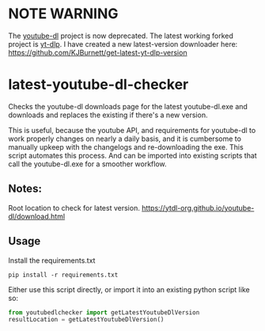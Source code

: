 # NOTE WARNING
The [youtube-dl](https://github.com/ytdl-org/youtube-dl) project is now deprecated. The latest working forked project is [yt-dlp](https://github.com/yt-dlp/yt-dlp).
I have created a new latest-version downloader here: https://github.com/KJBurnett/get-latest-yt-dlp-version

# latest-youtube-dl-checker
Checks the youtube-dl downloads page for the latest youtube-dl.exe and downloads and replaces the existing if there's a new version.

This is useful, because the youtube API, and requirements for youtube-dl to work properly changes on nearly a daily basis, and it is cumbersome to manually upkeep with the changelogs and re-downloading the exe. This script automates this process. And can be imported into existing scripts that call the youtube-dl.exe for a smoother workflow.

## Notes:
Root location to check for latest version.
https://ytdl-org.github.io/youtube-dl/download.html

## Usage
Install the requirements.txt
```
pip install -r requirements.txt
```

Either use this script directly, or import it into an existing python script like so:
```python
from youtubedlchecker import getLatestYoutubeDlVersion
resultLocation = getLatestYoutubeDlVersion()
```
